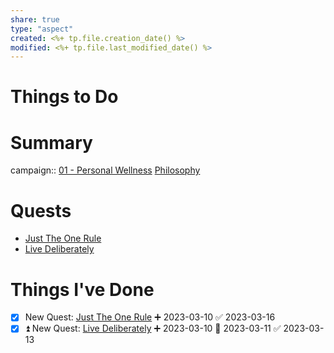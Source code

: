 ```yaml
---
share: true
type: "aspect"
created: <%+ tp.file.creation_date() %> 
modified: <%+ tp.file.last_modified_date() %>
---
```

 
# Things to Do

# Summary
campaign:: [01 - Personal Wellness](./01%20-%20Personal%20Wellness.md)
[Philosophy](./Philosophy.md)
# Quests
- [Just The One Rule](./Just%20The%20One%20Rule.md)
- [Live Deliberately](./Live%20Deliberately.md)

# Things I've Done

- [x] New Quest: [Just The One Rule](./Just%20The%20One%20Rule.md) ➕ 2023-03-10 ✅ 2023-03-16
- [x] ⏫ New Quest: [Live Deliberately](./Live%20Deliberately.md) ➕ 2023-03-10 📅 2023-03-11 ✅ 2023-03-13